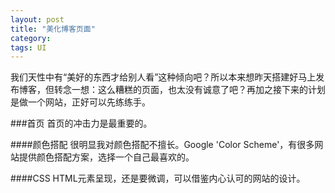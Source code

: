 ```yaml
---
layout: post
title: "美化博客页面"
category: 
tags: UI
---
```


我们天性中有“美好的东西才给别人看”这种倾向吧？所以本来想昨天搭建好马上发布博客，但转念一想：这么糟糕的页面，也太没有诚意了吧？再加之接下来的计划是做一个网站，正好可以先练练手。

###首页
首页的冲击力是最重要的。

####颜色搭配
很明显我对颜色搭配不擅长。Google 'Color Scheme'，有很多网站提供颜色搭配方案，选择一个自己最喜欢的。

####CSS
HTML元素呈现，还是要微调，可以借鉴内心认可的网站的设计。
